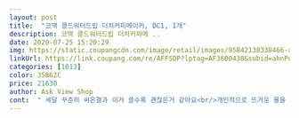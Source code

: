 ```yaml
---
layout: post 
title:  "코맥 콜드워터드립 더치커피메이커, DC1, 1개" 
description: 코맥 콜드워터드립 더치커피메 ..
date: 2020-07-25 15:20:29 
img: https://static.coupangcdn.com/image/retail/images/95842138338466-a479e36c-adfd-49aa-bd1b-f76b2ac6d6c4.jpg 
linkUrl: https://link.coupang.com/re/AFFSDP?lptag=AF3600438&subid=ahnPublicAsk&pageKey=6183566&itemId=27639465&vendorItemId=3041013477&traceid=V0-113-ba3dc7debe04f250 
categories: [1013] 
color: 35B62C 
price: 21630 
author: Ask View Shop 
cont:  " 세달 꾸준히 써온결과 이거 쓸수록 괜찮은거 같아요<br/>개인적으로 뜨거운 물을 섞은 더치커피를 제일 좋아합니다.<br/><br/>그냥 아예 새 거를 사자! 싶었음.<br/> 그리고 진짜 만족 ㅋㅋㅋㅋ 야 그냥 새 거 사 ㅋㅋㅋ<br/>근데 아랫쪽 종이 필터는 1장보다는 2장이 좋은 것 같음.<br/><br/>나는 이 정도 속도 조절도 매우 만족스러움.<br/><br/>날이 더워지니 남편이 더치커피를 내려야겠다고 해서 주문했습니다.<br/><br/>다 아는팁이지만 원두 넣고 템핑후 물조금 부어주고 작은포크나 젓가락 등으로 원두윗부분만 쉐킷쉐킷 해주면서 고루 적셔주고 다시 템핑살짝 해주시면 원두가 고루 물흡수한답니당템핑은 필요이상으로 강하지않게 평평하게 해준단 느낌으로 살짝씩만 해주세요.<br/> 너무세면 끓어오를지도 몰라용^^ <br/>다른 후기 보면 제일 윗칸에서 물의 양이 1/2 이하로 줄어들면 물 속도가 너무 줄어드는 게 문제인 듯 한데,<br/>만족만족!<br/>몇 천 원 아끼자고 패키지 훼손 제품 샀다가 물속도 조절도 안 되는 모지리가 와서,<br/>물 조절 벨브가 어디 있는지 한참 찾았어요.<br/><br/>스티커가 옆에 붙어 있어서.<br/>.<br/><br/>아랫쪽 구멍이 꽤 커서, 1장만 해두면 원두 가루가 새버림.<br/><br/>아주 귀여운 벨브지만 실용적이고 물 조절도 잘 되네요.<br/>.<br/> 유리 서버라서 다른 용도로도 곧 잘 쓰겠어요.<br/><br/>에스프레소머신 사용하는데 요즘 귀찮기도하고 시원하게 더치가 땡겨서 사먹는것도 한계가있어 구매했습니다.<br/><br/>예전에 쓰던 기계가 너무 낡아서 새로 구입했는데.<br/>.<br/><br/>요즘에는 이렇게 저렴하면서 간단한 실용적인 기계들이 많이 나와서 좋네요.<br/><br/>잘 맞춰서 놓으면 또 모르겠지만, 나는 언제나 손이 덜덜 떨리는 사람이라서 ㅋㅋㅋㅋㅋ<br/>전 깨먹지않고 아주 잘쓰고 있습니다ㅋ 원두위에 얹는 뚜껑 분실해서 따로 살까하다 그냥 필터지 얹어서 쓰고있구요 그래서 필터지 바닥나서 필터지 사면서 뚜껑살라구용ㅋㅋ<br/>종이맛이 난다는분들 계셔서 저는 세팅전에 끓인물로 종이냄새를 한번 날려주고 했습니다.<br/> 커피내릴때 하는방법으로 해봤는데 그래서인지 전혀 그런 맛은 없어요 물 나중에 수압차때문에 조절해줘야한단분들 계신데 전 괜찮던데ㅎㅎ 어차피 찬찬히 내려마시는거라 그게 매력 아니겠습니까ㅋ  더치용으로 구매해서 내려먹어야는데 집에 당장 더치용이없어 더치분쇄보다 좀더 가는 모카포트용으로 시험삼아 내려보았는데 그래서인지 아주 찐한맛과향이 납니다ㅋ  진하게먹는 사람들이라 좋지만 내일 더치원두사서 빨리 내려보고 싶네요^^ 암튼 정말 저렴한가격에 너무너무 좋아요대만족입니다♥<br/>커피 전체를 고르게 적실 수 있다는 것임.<br/><br/>커피워낙 좋아하는데 더치는 초보라 잘될지 어떨질몰라 비싼건 나중에 생각하기로하고 저렴한걸로 초이스 했구요.<br/> 아주 저렴한것들은 가격대비 괜찮긴하나 물조절등에 불만들이 많아서 이걸로 했는데 잘산거같아요 우선세척이 너무편하고 방법도 간단하구요<br/>특히 좋은 건, 원두 윗쪽에 덮는 것 (저 까만 메쉬 같은 것)이 있어서,<br/>" 
---
```

